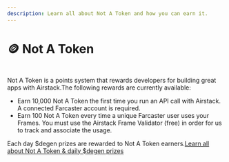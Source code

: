 ```yaml
---
description: Learn all about Not A Token and how you can earn it.
---
```


# 🪙 Not A Token

\
Not A Token is a points system that rewards developers for building great apps with Airstack.The following rewards are currently available:

* Earn 10,000 Not A Token the first time you run an API call with Airstack. A connected Farcaster account is required.
* Earn 100 Not A Token every time a unique Farcaster user uses your Frames. You must use the Airstack Frame Validator (free) in order for us to track and associate the usage.

Each day $degen prizes are rewarded to Not A Token earners.[Learn all about Not A Token & daily $degen prizes](https://airstack.xyz/notatoken)
